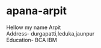 # apana-arpit
Hellow my name Arpit
<br>
Address- durgapatti,leduka,jaunpur
<br> 
Education- BCA IBM 
